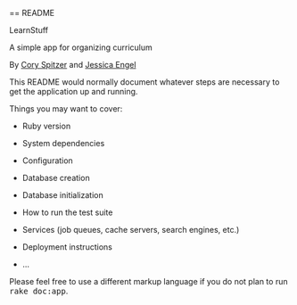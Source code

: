 == README

LearnStuff

A simple app for organizing curriculum

By <a href='https://github.com/CorySpitzer/'>Cory Spitzer</a> and
  <a href='https://github.com/JessicaEpdx/'>Jessica Engel</a>

This README would normally document whatever steps are necessary to get the
application up and running.

Things you may want to cover:

* Ruby version

* System dependencies

* Configuration

* Database creation

* Database initialization

* How to run the test suite

* Services (job queues, cache servers, search engines, etc.)

* Deployment instructions

* ...


Please feel free to use a different markup language if you do not plan to run
<tt>rake doc:app</tt>.
